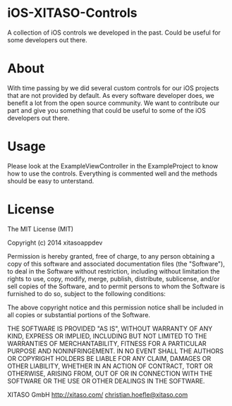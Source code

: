 iOS-XITASO-Controls
===================

A collection of iOS controls we developed in the past. Could be useful for some developers out there.


About
=====

With time passing by we did several custom controls for our iOS projects that are not provided by default. As every software developer does, we benefit a lot from the open source community. We want to contribute our part and give you something that could be useful to some of the iOS developers out there.


Usage
=====

Please look at the ExampleViewController in the ExampleProject to know how to use the controls. Everything is commented well and the methods should be easy to unterstand.


License
=======

The MIT License (MIT)

Copyright (c) 2014 xitasoappdev

Permission is hereby granted, free of charge, to any person obtaining a copy
of this software and associated documentation files (the "Software"), to deal
in the Software without restriction, including without limitation the rights
to use, copy, modify, merge, publish, distribute, sublicense, and/or sell
copies of the Software, and to permit persons to whom the Software is
furnished to do so, subject to the following conditions:

The above copyright notice and this permission notice shall be included in all
copies or substantial portions of the Software.

THE SOFTWARE IS PROVIDED "AS IS", WITHOUT WARRANTY OF ANY KIND, EXPRESS OR
IMPLIED, INCLUDING BUT NOT LIMITED TO THE WARRANTIES OF MERCHANTABILITY,
FITNESS FOR A PARTICULAR PURPOSE AND NONINFRINGEMENT. IN NO EVENT SHALL THE
AUTHORS OR COPYRIGHT HOLDERS BE LIABLE FOR ANY CLAIM, DAMAGES OR OTHER
LIABILITY, WHETHER IN AN ACTION OF CONTRACT, TORT OR OTHERWISE, ARISING FROM,
OUT OF OR IN CONNECTION WITH THE SOFTWARE OR THE USE OR OTHER DEALINGS IN THE
SOFTWARE.





XITASO GmbH
http://xitaso.com/
christian.hoefle@xitaso.com
